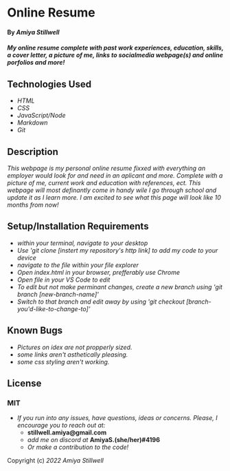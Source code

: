 # Online Resume
#### By _**Amiya Stillwell**_

#### _My online resume complete with past work experiences, education, skills, a cover letter, a picture of me, links to socialmedia webpage(s) and online porfolios and more!_

## Technologies Used

* _HTML_
* _CSS_
* _JavaScript/Node_
* _Markdown_
* _Git_

## Description

_This webpage is my personal online resume fixxed with everything an employer would look for and need in an aplicant and more. Complete with a picture of me, current work and education with references, ect. This webpage will most definantly come in handy wile I go through school and update it as I learn more. I am excited to see what this page will look like 10 months from now!_

## Setup/Installation Requirements

* _within your terminal, navigate to your desktop_
* _Use 'git clone [instert my repository's http link] to add my code to your device_
* _navigate to the file within your file explorer_
* _Open index.html in your browser, prefferably use Chrome_
* _Open file in your VS Code to edit_
* _To edit but not make perminant changes, create a new branch using 'git branch [new-branch-name]'_
* _Switch to that branch and edit away by using 'git checkout [branch-you'd-like-to-change-to]'_


## Known Bugs

* _Pictures on idex are not propperly sized._
* _some links aren't asthetically pleasing._
* _some css styling aren't working._

## License
### MIT

* _If you run into any issues, have questions, ideas or concerns. Please, I encourage you to reach out at:_
  * __stillwell.amiya@gmail.com__
  * _add me on discord at_ __AmiyaS.(she/her)#4196__
  * _Or make a contribution to the code!_

Copyright (c) _2022_ _Amiya Stillwell_